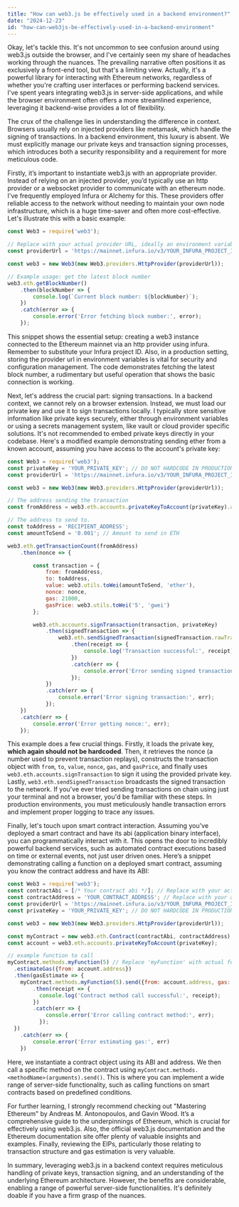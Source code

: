 ```yaml
---
title: "How can web3.js be effectively used in a backend environment?"
date: "2024-12-23"
id: "how-can-web3js-be-effectively-used-in-a-backend-environment"
---
```


Okay, let's tackle this. It's not uncommon to see confusion around using web3.js outside the browser, and I've certainly seen my share of headaches working through the nuances. The prevailing narrative often positions it as exclusively a front-end tool, but that's a limiting view. Actually, it's a powerful library for interacting with Ethereum networks, regardless of whether you're crafting user interfaces or performing backend services. I've spent years integrating web3.js in server-side applications, and while the browser environment often offers a more streamlined experience, leveraging it backend-wise provides a lot of flexibility.

The crux of the challenge lies in understanding the difference in context. Browsers usually rely on injected providers like metamask, which handle the signing of transactions. In a backend environment, this luxury is absent. We must explicitly manage our private keys and transaction signing processes, which introduces both a security responsibility and a requirement for more meticulous code.

Firstly, it’s important to instantiate web3.js with an appropriate provider. Instead of relying on an injected provider, you’d typically use an http provider or a websocket provider to communicate with an ethereum node. I've frequently employed Infura or Alchemy for this. These providers offer reliable access to the network without needing to maintain your own node infrastructure, which is a huge time-saver and often more cost-effective. Let's illustrate this with a basic example:

```javascript
const Web3 = require('web3');

// Replace with your actual provider URL, ideally an environment variable
const providerUrl = 'https://mainnet.infura.io/v3/YOUR_INFURA_PROJECT_ID';

const web3 = new Web3(new Web3.providers.HttpProvider(providerUrl));

// Example usage: get the latest block number
web3.eth.getBlockNumber()
    .then(blockNumber => {
        console.log(`Current block number: ${blockNumber}`);
    })
    .catch(error => {
        console.error('Error fetching block number:', error);
    });
```

This snippet shows the essential setup: creating a web3 instance connected to the Ethereum mainnet via an http provider using infura. Remember to substitute your Infura project ID. Also, in a production setting, storing the provider url in environment variables is vital for security and configuration management. The code demonstrates fetching the latest block number, a rudimentary but useful operation that shows the basic connection is working.

Next, let's address the crucial part: signing transactions. In a backend context, we cannot rely on a browser extension. Instead, we must load our private key and use it to sign transactions locally. I typically store sensitive information like private keys securely, either through environment variables or using a secrets management system, like vault or cloud provider specific solutions. It's not recommended to embed private keys directly in your codebase. Here's a modified example demonstrating sending ether from a known account, assuming you have access to the account's private key:

```javascript
const Web3 = require('web3');
const privateKey = 'YOUR_PRIVATE_KEY'; // DO NOT HARDCODE IN PRODUCTION
const providerUrl = 'https://mainnet.infura.io/v3/YOUR_INFURA_PROJECT_ID';

const web3 = new Web3(new Web3.providers.HttpProvider(providerUrl));

// The address sending the transaction
const fromAddress = web3.eth.accounts.privateKeyToAccount(privateKey).address;

// The address to send to.
const toAddress = 'RECIPIENT_ADDRESS';
const amountToSend = '0.001'; // Amount to send in ETH

web3.eth.getTransactionCount(fromAddress)
    .then(nonce => {

        const transaction = {
            from: fromAddress,
            to: toAddress,
            value: web3.utils.toWei(amountToSend, 'ether'),
            nonce: nonce,
            gas: 21000,
            gasPrice: web3.utils.toWei('5', 'gwei')
        };

        web3.eth.accounts.signTransaction(transaction, privateKey)
            .then(signedTransaction => {
                web3.eth.sendSignedTransaction(signedTransaction.rawTransaction)
                    .then(receipt => {
                        console.log('Transaction successful:', receipt);
                    })
                    .catch(err => {
                        console.error('Error sending signed transaction:', err);
                    });
            })
            .catch(err => {
                console.error('Error signing transaction:', err);
            });
    })
    .catch(err => {
        console.error('Error getting nonce:', err);
    });
```

This example does a few crucial things. Firstly, it loads the private key, **which again should not be hardcoded**. Then, it retrieves the nonce (a number used to prevent transaction replays), constructs the transaction object with `from`, `to`, `value`, `nonce`, `gas`, and `gasPrice`, and finally uses `web3.eth.accounts.signTransaction` to sign it using the provided private key. Lastly, `web3.eth.sendSignedTransaction` broadcasts the signed transaction to the network. If you've ever tried sending transactions on chain using just your terminal and not a browser, you'd be familiar with these steps. In production environments, you must meticulously handle transaction errors and implement proper logging to trace any issues.

Finally, let's touch upon smart contract interaction. Assuming you've deployed a smart contract and have its abi (application binary interface), you can programmatically interact with it. This opens the door to incredibly powerful backend services, such as automated contract executions based on time or external events, not just user driven ones. Here’s a snippet demonstrating calling a function on a deployed smart contract, assuming you know the contract address and have its ABI:

```javascript
const Web3 = require('web3');
const contractAbi = [/* Your contract abi */]; // Replace with your actual abi
const contractAddress = 'YOUR_CONTRACT_ADDRESS'; // Replace with your actual contract address
const providerUrl = 'https://mainnet.infura.io/v3/YOUR_INFURA_PROJECT_ID';
const privateKey = 'YOUR_PRIVATE_KEY'; // DO NOT HARDCODE IN PRODUCTION

const web3 = new Web3(new Web3.providers.HttpProvider(providerUrl));

const myContract = new web3.eth.Contract(contractAbi, contractAddress);
const account = web3.eth.accounts.privateKeyToAccount(privateKey);

// example function to call
myContract.methods.myFunction(5) // Replace 'myFunction' with actual function, and '5' with its arguments
  .estimateGas({from: account.address})
  .then(gasEstimate => {
    myContract.methods.myFunction(5).send({from: account.address, gas: gasEstimate })
        .then(receipt => {
          console.log('Contract method call successful:', receipt);
        })
        .catch(err => {
            console.error('Error calling contract method:', err);
          });
  })
    .catch(err => {
        console.error('Error estimating gas:', err)
    })
```

Here, we instantiate a contract object using its ABI and address. We then call a specific method on the contract using `myContract.methods.<methodName>(arguments).send()`. This is where you can implement a wide range of server-side functionality, such as calling functions on smart contracts based on predefined conditions.

For further learning, I strongly recommend checking out "Mastering Ethereum" by Andreas M. Antonopoulos, and Gavin Wood. It’s a comprehensive guide to the underpinnings of Ethereum, which is crucial for effectively using web3.js. Also, the official web3.js documentation and the Ethereum documentation site offer plenty of valuable insights and examples. Finally, reviewing the EIPs, particularly those relating to transaction structure and gas estimation is very valuable.

In summary, leveraging web3.js in a backend context requires meticulous handling of private keys, transaction signing, and an understanding of the underlying Ethereum architecture. However, the benefits are considerable, enabling a range of powerful server-side functionalities. It's definitely doable if you have a firm grasp of the nuances.
